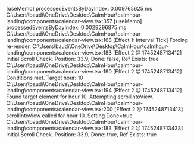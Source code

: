 [useMemo] processedEventsByDayIndex: 0.009765625 ms
C:\Users\baudi\OneDrive\Desktop\CalmHour\calmhour-landing\components\calendar-view.tsx:357 [useMemo] processedEventsByDayIndex: 0.0029296875 ms
C:\Users\baudi\OneDrive\Desktop\CalmHour\calmhour-landing\components\calendar-view.tsx:168 [Effect 1: Interval Tick] Forcing re-render.
C:\Users\baudi\OneDrive\Desktop\CalmHour\calmhour-landing\components\calendar-view.tsx:183 [Effect 2 @ 1745248713412] Initial Scroll Check. Position: 33.9, Done: false, Ref Exists: true
C:\Users\baudi\OneDrive\Desktop\CalmHour\calmhour-landing\components\calendar-view.tsx:190 [Effect 2 @ 1745248713412] Conditions met. Target hour: 10
C:\Users\baudi\OneDrive\Desktop\CalmHour\calmhour-landing\components\calendar-view.tsx:194 [Effect 2 @ 1745248713412] Found target element for hour 10. Attempting scrollIntoView.
C:\Users\baudi\OneDrive\Desktop\CalmHour\calmhour-landing\components\calendar-view.tsx:200 [Effect 2 @ 1745248713413] scrollIntoView called for hour 10. Setting Done=true.
C:\Users\baudi\OneDrive\Desktop\CalmHour\calmhour-landing\components\calendar-view.tsx:183 [Effect 2 @ 1745248713433] Initial Scroll Check. Position: 33.9, Done: true, Ref Exists: true